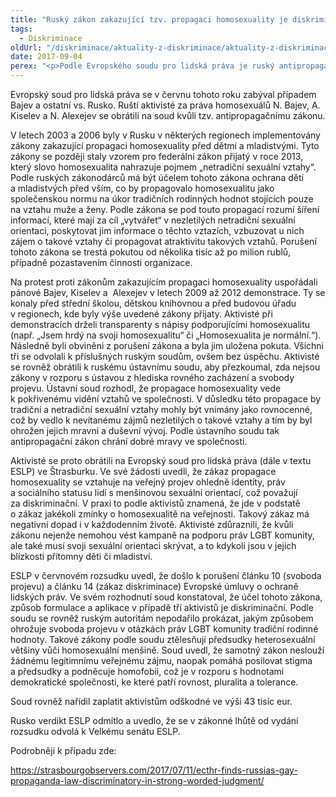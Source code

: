 ```yaml
---
title: "Ruský zákon zakazující tzv. propagaci homosexuality je diskriminační a podporuje předsudky, rozhodl soud"
tags:
  - Diskriminace
oldUrl: "/diskriminace/aktuality-z-diskriminace/aktuality-z-diskriminace-2017/rusky-zakon-zakazujici-tzv-propagaci-homosexuality-je-diskriminacni-a-podporuje-predsudky-r/"
date: 2017-09-04
perex: "<p>Podle Evropského soudu pro lidská práva je ruský antipropagační zákon diskriminační, porušuje svobodu projevu a podporuje homofobní atmosféru ve společnosti.</p>"
---
```


<!-- imported from the old website -->

<p>Evropský soud pro lidská práva se v červnu tohoto roku zabýval případem Bajev a ostatní vs. Rusko. Ruští aktivisté za práva homosexuálů N. Bajev, A. Kiselev a N. Alexejev se obrátili na soud kvůli tzv. antipropagačnímu zákonu. </p> <p>V letech 2003 a 2006 byly v Rusku v některých regionech implementovány zákony zakazující propagaci homosexuality před dětmi a mladistvými. Tyto zákony se později staly vzorem pro federální zákon přijatý v roce 2013, který slovo homosexualita nahrazuje pojmem „netradiční sexuální vztahy“. Podle ruských zákonodárců má být účelem tohoto zákona ochrana dětí a mladistvých před vším, co by propagovalo homosexualitu jako společenskou normu na úkor tradičních rodinných hodnot stojících pouze na vztahu muže a ženy. Podle zákona se pod touto propagací rozumí šíření informací, které mají za cíl „vytvářet“ v nezletilých netradiční sexuální orientaci, poskytovat jim informace o těchto vztazích, vzbuzovat u nich zájem o takové vztahy či propagovat atraktivitu takových vztahů. Porušení tohoto zákona se trestá pokutou od několika tisíc až po milion rublů, případně pozastavením činnosti organizace.</p> <p>Na protest proti zákonům zakazujícím propagaci homosexuality uspořádali pánové Bajev, Kiselev a  Alexejev v letech 2009 až 2012 demonstrace. Ty se konaly před střední školou, dětskou knihovnou a před budovou úřadu v regionech, kde byly výše uvedené zákony přijaty. Aktivisté při demonstracích drželi transparenty s nápisy podporujícími homosexualitu (např. „Jsem hrdý na svoji homosexualitu“ či „Homosexualita je normální.“). Následně byli obviněni z porušení zákona a byla jim uložena pokuta. Všichni tři se odvolali k příslušných ruským soudům, ovšem bez úspěchu. Aktivisté se rovněž obrátili k ruskému ústavnímu soudu, aby přezkoumal, zda nejsou zákony v rozporu s ústavou z hlediska rovného zacházení a svobody projevu. Ústavní soud rozhodl, že propagace homosexuality vede k pokřivenému vidění vztahů ve společnosti. V důsledku této propagace by tradiční a netradiční sexuální vztahy mohly být vnímány jako rovnocenné, což by vedlo k nevítanému zájmů nezletilých o takové vztahy a tím by byl ohrožen jejich mravní a duševní vývoj. Podle ústavního soudu tak antipropagační zákon chrání dobré mravy ve společnosti. </p> <p>Aktivisté se proto obrátili na Evropský soud pro lidská práva (dále v textu ESLP) ve Štrasburku. Ve své žádosti uvedli, že zákaz propagace homosexuality se vztahuje na veřejný projev ohledně identity, práv a sociálního statusu lidí s menšinovou sexuální orientací, což považují za diskriminační. V praxi to podle aktivistů znamená, že jde v podstatě o zákaz jakékoli zmínky o homosexualitě na veřejnosti. Takový zákaz má negativní dopad i v každodenním životě. Aktivisté zdůraznili, že kvůli zákonu nejenže nemohou vést kampaně na podporu práv LGBT komunity, ale také musí svoji sexuální orientaci skrývat, a to kdykoli jsou v jejich blízkosti přítomny děti či mladiství.</p> <p>ESLP v červnovém rozsudku uvedl, že došlo k porušení článku 10 (svoboda projevu) a článku 14 (zákaz diskriminace) Evropské úmluvy o ochraně lidských práv. Ve svém rozhodnutí soud konstatoval, že účel tohoto zákona, způsob formulace a aplikace v případě tří aktivistů je diskriminační. Podle soudu se rovněž ruským autoritám nepodařilo prokázat, jakým způsobem ohrožuje svoboda projevu v otázkách práv LGBT komunity tradiční rodinné hodnoty. Takové zákony podle soudu ztělesňují předsudky heterosexuální většiny vůči homosexuální menšině. Soud uvedl, že samotný zákon neslouží žádnému legitimnímu veřejnému zájmu, naopak pomáhá posilovat stigma a předsudky a podněcuje homofobii, což je v rozporu s hodnotami demokratické společnosti, ke které patří rovnost, pluralita a tolerance. </p> <p>Soud rovněž nařídil zaplatit aktivistům odškodné ve výši 43 tisíc eur.</p> <p>Rusko verdikt ESLP odmítlo a uvedlo, že se v zákonné lhůtě od vydání rozsudku odvolá k Velkému senátu ESLP.</p> <p>Podrobněji k případu zde:</p> <a href="https://strasbourgobservers.com/2017/07/11/ecthr-finds-russias-gay-propaganda-law-discriminatory-in-strong-worded-judgment/" target="_blank">https://strasbourgobservers.com/2017/07/11/ecthr-finds-russias-gay-propaganda-law-discriminatory-in-strong-worded-judgment/</a>
